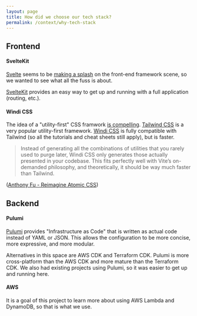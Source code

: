 ```yaml
---
layout: page
title: How did we choose our tech stack?
permalink: /context/why-tech-stack
---
```


## Frontend

#### SvelteKit

[Svelte](svelte.dev/) seems to be [making a splash](https://2021.stateofjs.com/en-US/libraries/front-end-frameworks) on the front-end framework scene, so we wanted to see what all the fuss is about.

[SvelteKit](https://kit.svelte.dev/) provides an easy way to get up and running with a full application (routing, etc.).

#### Windi CSS

The idea of a "utility-first" CSS framwork [is compelling](https://adamwathan.me/css-utility-classes-and-separation-of-concerns/). [Tailwind CSS](https://tailwindcss.com/) is a very popular utility-first framework. [Windi CSS](https://windicss.org/) is fully compatible with Tailwind (so all the tutorials and cheat sheets still apply), but is faster.

> Instead of generating all the combinations of utilities that you rarely used to purge later, Windi CSS only generates those actually presented in your codebase. This fits perfectly well with Vite’s on-demanded philosophy, and theoretically, it should be way much faster than Tailwind.

([Anthony Fu - Reimagine Atomic CSS](https://antfu.me/posts/reimagine-atomic-css))

## Backend

#### Pulumi

[Pulumi](https://www.pulumi.com/) provides "Infrastructure as Code" that is written as actual code instead of YAML or JSON. This allows the configuration to be more concise, more expressive, and more modular.

Alternatives in this space are AWS CDK and Terraform CDK. Pulumi is more cross-platform than the AWS CDK and more mature than the Terraform CDK. We also had existing projects using Pulumi, so it was easier to get up and running here.

#### AWS

It is a goal of this project to learn more about using AWS Lambda and DynamoDB, so that is what we use.
